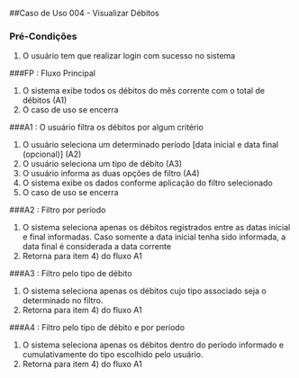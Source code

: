 ##Caso de Uso 004 - Visualizar Débitos

### Pré-Condições
1. O usuário tem que realizar login com sucesso no sistema

###FP : Fluxo Principal
1. O sistema exibe todos os débitos do mês corrente com o total de débitos (A1)
2. O caso de uso se encerra 

###A1 : O usuário filtra os débitos por algum critério
1. O usuário seleciona um determinado período [data inicial e data final (opcional)] (A2) 
2. O usuário seleciona um tipo de débito (A3)
3. O usuário informa as duas opções de filtro (A4)
4. O sistema exibe os dados conforme aplicação do filtro selecionado
5. O caso de uso se encerra

###A2 : Filtro por período
1. O sistema seleciona apenas os débitos registrados entre as datas inicial e final informadas. Caso somente a data inicial tenha sido informada, a data final é considerada a data corrente
2. Retorna para item 4) do fluxo A1

###A3 : Filtro pelo tipo de débito
1. O sistema seleciona apenas os débitos cujo tipo associado seja o determinado no filtro.
2. Retorna para item 4) do fluxo A1

###A4 : Filtro pelo tipo de débito e por período
1. O sistema seleciona apenas os débitos dentro do período informado e cumulativamente do tipo escolhido pelo usuário.
2. Retorna para item 4) do fluxo A1




